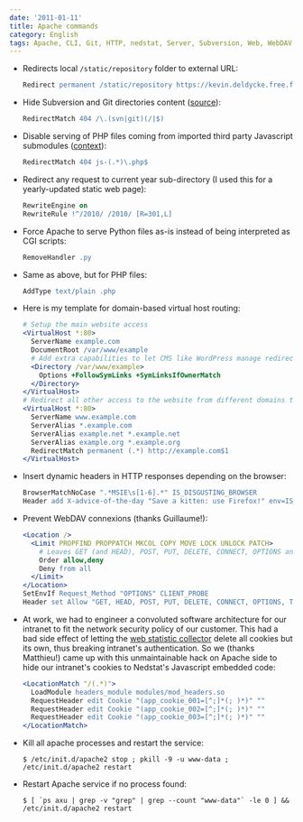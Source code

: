 ```yaml
---
date: '2011-01-11'
title: Apache commands
category: English
tags: Apache, CLI, Git, HTTP, nedstat, Server, Subversion, Web, WebDAV
---
```


- Redirects local `/static/repository` folder to external URL:

  ```apache
  Redirect permanent /static/repository https://kevin.deldycke.free.fr/repository
  ```

- Hide Subversion and Git directories content ([source](https://news.ycombinator.com/item?id=839016)):

  ```apache
  RedirectMatch 404 /\.(svn|git)(/|$)
  ```

- Disable serving of PHP files coming from imported third party Javascript submodules ([context](https://github.com/kdeldycke/cool-cavemen-k2-theme/blob/master/.htaccess)):

  ```apache
  RedirectMatch 404 js-(.*)\.php$
  ```

- Redirect any request to current year sub-directory (I used this for a yearly-updated static web page):

  ```apache
  RewriteEngine on
  RewriteRule !^/2010/ /2010/ [R=301,L]
  ```

- Force Apache to serve Python files as-is instead of being interpreted as CGI scripts:

  ```apache
  RemoveHandler .py
  ```

- Same as above, but for PHP files:

  ```apache
  AddType text/plain .php
  ```

- Here is my template for domain-based virtual host routing:

  ```apache
  # Setup the main website access
  <VirtualHost *:80>
    ServerName example.com
    DocumentRoot /var/www/example
    # Add extra capabilities to let CMS like WordPress manage redirections
    <Directory /var/www/example>
      Options +FollowSymLinks +SymLinksIfOwnerMatch
    </Directory>
  </VirtualHost>
  # Redirect all other access to the website from different domains to the canonical URL
  <VirtualHost *:80>
    ServerName www.example.com
    ServerAlias *.example.com
    ServerAlias example.net *.example.net
    ServerAlias example.org *.example.org
    RedirectMatch permanent (.*) http://example.com$1
  </VirtualHost>
  ```

- Insert dynamic headers in HTTP responses depending on the browser:

  ```apache
  BrowserMatchNoCase ".*MSIE\s[1-6].*" IS_DISGUSTING_BROWSER
  Header add X-advice-of-the-day "Save a kitten: use Firefox!" env=IS_DISGUSTING_BROWSER
  ```

- Prevent WebDAV connexions (thanks Guillaume!):

  ```apache
  <Location />
    <Limit PROPFIND PROPPATCH MKCOL COPY MOVE LOCK UNLOCK PATCH>
      # Leaves GET (and HEAD), POST, PUT, DELETE, CONNECT, OPTIONS and TRACE alone
      Order allow,deny
      Deny from all
    </Limit>
  </Location>
  SetEnvIf Request_Method "OPTIONS" CLIENT_PROBE
  Header set Allow "GET, HEAD, POST, PUT, DELETE, CONNECT, OPTIONS, TRACE" env=CLIENT_PROBE
  ```

- At work, we had to engineer a convoluted software architecture for our
  intranet to fit the network security policy of our customer. This had a bad
  side effect of letting the [web statistic
  collector](https://web.archive.org/web/20111008000404/https://www.nedstat.com)
  delete all cookies but its own, thus breaking intranet's authentication. So
  we (thanks Matthieu!) came up with this unmaintainable hack on Apache side to
  hide our intranet's cookies to Nedstat's Javascript embedded code:

  ```apache
  <LocationMatch "/(.*)">
    LoadModule headers_module modules/mod_headers.so
    RequestHeader edit Cookie "(app_cookie_001=[^;]*(; )*)" ""
    RequestHeader edit Cookie "(app_cookie_002=[^;]*(; )*)" ""
    RequestHeader edit Cookie "(app_cookie_003=[^;]*(; )*)" ""
  </LocationMatch>
  ```

- Kill all apache processes and restart the service:

  ```shell-session
  $ /etc/init.d/apache2 stop ; pkill -9 -u www-data ; /etc/init.d/apache2 restart
  ```

- Restart Apache service if no process found:

  ```shell-session
  $ [ `ps axu | grep -v "grep" | grep --count "www-data"` -le 0 ] && /etc/init.d/apache2 restart
  ```
